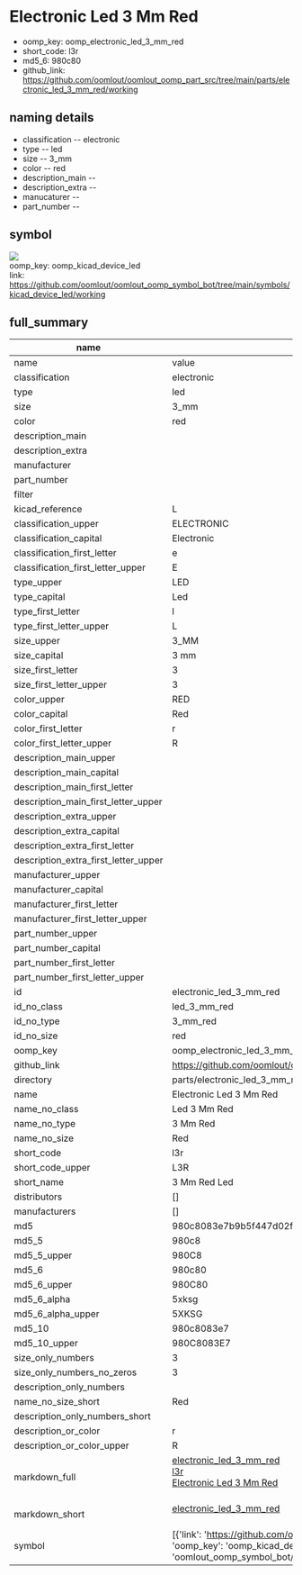 # Electronic Led 3 Mm Red

  
* oomp_key: oomp_electronic_led_3_mm_red 
* short_code: l3r
* md5_6: 980c80  
* github_link: https://github.com/oomlout/oomlout_oomp_part_src/tree/main/parts/electronic_led_3_mm_red/working  
## naming details
* classification -- electronic
* type -- led
* size -- 3_mm
* color -- red
* description_main -- 
* description_extra -- 
* manucaturer -- 
* part_number -- 



## symbol

![](symbol/{index}}/working/working_600.png)  
oomp_key: oomp_kicad_device_led  
link: https://github.com/oomlout/oomlout_oomp_symbol_bot/tree/main/symbols/kicad_device_led/working  


## full_summary
| name | value | 
| --- | --- | 
| name | value | 
| classification | electronic | 
| type | led | 
| size | 3_mm | 
| color | red | 
| description_main |  | 
| description_extra |  | 
| manufacturer |  | 
| part_number |  | 
| filter |  | 
| kicad_reference | L | 
| classification_upper | ELECTRONIC | 
| classification_capital | Electronic | 
| classification_first_letter | e | 
| classification_first_letter_upper | E | 
| type_upper | LED | 
| type_capital | Led | 
| type_first_letter | l | 
| type_first_letter_upper | L | 
| size_upper | 3_MM | 
| size_capital | 3 mm | 
| size_first_letter | 3 | 
| size_first_letter_upper | 3 | 
| color_upper | RED | 
| color_capital | Red | 
| color_first_letter | r | 
| color_first_letter_upper | R | 
| description_main_upper |  | 
| description_main_capital |  | 
| description_main_first_letter |  | 
| description_main_first_letter_upper |  | 
| description_extra_upper |  | 
| description_extra_capital |  | 
| description_extra_first_letter |  | 
| description_extra_first_letter_upper |  | 
| manufacturer_upper |  | 
| manufacturer_capital |  | 
| manufacturer_first_letter |  | 
| manufacturer_first_letter_upper |  | 
| part_number_upper |  | 
| part_number_capital |  | 
| part_number_first_letter |  | 
| part_number_first_letter_upper |  | 
| id | electronic_led_3_mm_red | 
| id_no_class | led_3_mm_red | 
| id_no_type | 3_mm_red | 
| id_no_size | red | 
| oomp_key | oomp_electronic_led_3_mm_red | 
| github_link | https://github.com/oomlout/oomlout_oomp_part_src/tree/main/parts/electronic_led_3_mm_red/working | 
| directory | parts/electronic_led_3_mm_red | 
| name | Electronic Led 3 Mm Red | 
| name_no_class | Led 3 Mm Red | 
| name_no_type | 3 Mm Red | 
| name_no_size | Red | 
| short_code | l3r | 
| short_code_upper | L3R | 
| short_name | 3 Mm Red Led | 
| distributors | [] | 
| manufacturers | [] | 
| md5 | 980c8083e7b9b5f447d02f59149c299a | 
| md5_5 | 980c8 | 
| md5_5_upper | 980C8 | 
| md5_6 | 980c80 | 
| md5_6_upper | 980C80 | 
| md5_6_alpha | 5xksg | 
| md5_6_alpha_upper | 5XKSG | 
| md5_10 | 980c8083e7 | 
| md5_10_upper | 980C8083E7 | 
| size_only_numbers | 3 | 
| size_only_numbers_no_zeros | 3 | 
| description_only_numbers |  | 
| name_no_size_short | Red | 
| description_only_numbers_short |   | 
| description_or_color | r  | 
| description_or_color_upper | R  | 
| markdown_full | [electronic_led_3_mm_red](https://github.com/oomlout/oomlout_oomp_part_src/tree/main/parts/electronic_led_3_mm_red/working)<br>[l3r](https://github.com/oomlout/oomlout_oomp_part_src/tree/main/parts/electronic_led_3_mm_red/working)<br>[Electronic Led 3 Mm Red](https://github.com/oomlout/oomlout_oomp_part_src/tree/main/parts/electronic_led_3_mm_red/working)<br><br> | 
| markdown_short | [electronic_led_3_mm_red](https://github.com/oomlout/oomlout_oomp_part_src/tree/main/parts/electronic_led_3_mm_red/working)<br><br> | 
| symbol | [{'link': 'https://github.com/oomlout/oomlout_oomp_symbol_bot/tree/main/symbols/kicad_device_led', 'oomp_key': 'oomp_kicad_device_led', 'directory': 'oomlout_oomp_symbol_bot/symbols/kicad_device_led//working/working.kicad_sym', 'index': 0}] | 
